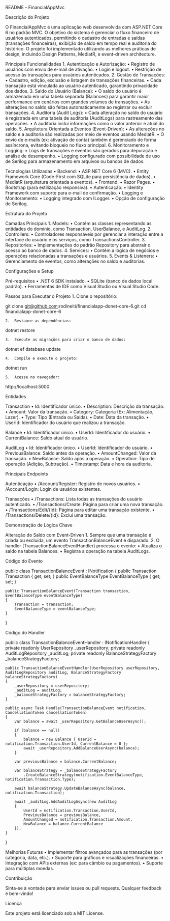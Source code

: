 README - FinancialAppMvc

Descrição do Projeto

O FinancialAppMvc é uma aplicação web desenvolvida com ASP.NET Core 6 no padrão MVC. O objetivo do sistema é gerenciar o fluxo financeiro de usuários autenticados, permitindo o cadastro de entradas e saídas (transações financeiras), exibição de saldo em tempo real e auditoria do histórico. O projeto foi implementado utilizando as melhores práticas de design, incluindo Design Patterns, MediatR, e event-driven architecture.

Principais Funcionalidades 1. Autenticação e Autorização:
• Registro de usuários com envio de e-mail de ativação.
• Login e logout.
• Restrição de acesso às transações para usuários autenticados. 2. Gestão de Transações:
• Cadastro, edição, exclusão e listagem de transações financeiras.
• Cada transação está vinculada ao usuário autenticado, garantindo privacidade dos dados. 3. Saldo do Usuário (Balance):
• O saldo do usuário é armazenado em uma tabela separada (Balances) para garantir maior performance em cenários com grandes volumes de transações.
• As alterações no saldo são feitas automaticamente ao registrar ou excluir transações. 4. Auditoria (Audit Logs):
• Cada alteração no saldo do usuário é registrada em uma tabela de auditoria (AuditLogs) para rastreamento das operações.
• A auditoria inclui informações como o valor anterior e atual do saldo. 5. Arquitetura Orientada a Eventos (Event-Driven):
• As alterações no saldo e a auditoria são realizadas por meio de eventos usando MediatR.
• O envio de e-mails (ex: ativação de conta) também é gerenciado de forma assíncrona, evitando bloqueio no fluxo principal. 6. Monitoramento e Logging:
• Logs de transações e eventos são gerados para depuração e análise de desempenho.
• Logging configurado com possibilidade de uso de Serilog para armazenamento em arquivos ou bancos de dados.

Tecnologias Utilizadas
• Backend:
• ASP.NET Core 6 (MVC).
• Entity Framework Core (Code-First com SQLite para persistência de dados).
• MediatR (arquitetura orientada a eventos).
• Frontend:
• Razor Pages.
• Bootstrap (para estilização responsiva).
• Autenticação:
• Identity Framework com suporte para e-mail de confirmação.
• Logging e Monitoramento:
• Logging integrado com ILogger.
• Opção de configuração de Serilog.

Estrutura do Projeto

Camadas Principais 1. Models:
• Contém as classes representando as entidades do domínio, como Transaction, UserBalance, e AuditLog. 2. Controllers:
• Controladores responsáveis por gerenciar a interação entre a interface do usuário e os serviços, como TransactionsController. 3. Repositories:
• Implementações do padrão Repository para abstrair o acesso ao banco de dados. 4. Services:
• Contém a lógica de negócios e operações relacionadas a transações e usuários. 5. Events & Listeners:
• Gerenciamento de eventos, como alterações no saldo e auditorias.

Configurações e Setup

Pré-requisitos
• .NET 6 SDK instalado.
• SQLite (banco de dados local padrão).
• Ferramentas de IDE como Visual Studio ou Visual Studio Code.

Passos para Executar o Projeto 1. Clone o repositório:

git clone git@github.com:rodineiti/financialapp-donet-core-6.git
cd financialapp-donet-core-6

    2.	Restaure as dependências:

dotnet restore

    3.	Execute as migrações para criar o banco de dados:

dotnet ef database update

    4.	Compile e execute o projeto:

dotnet run

    5.	Acesse no navegador:

http://localhost:5000

Entidades

Transaction
• Id: Identificador único.
• Description: Descrição da transação.
• Amount: Valor da transação.
• Category: Categoria (Ex: Alimentação, Lazer).
• Type: Tipo (Entrada ou Saída).
• Date: Data da transação.
• UserId: Identificador do usuário que realizou a transação.

Balance
• Id: Identificador único.
• UserId: Identificador do usuário.
• CurrentBalance: Saldo atual do usuário.

AuditLog
• Id: Identificador único.
• UserId: Identificador do usuário.
• PreviousBalance: Saldo antes da operação.
• AmountChanged: Valor da transação.
• NewBalance: Saldo após a operação.
• Operation: Tipo de operação (Adição, Subtração).
• Timestamp: Data e hora da auditoria.

Principais Endpoints

Autenticação
• /Account/Register: Registro de novos usuários.
• /Account/Login: Login de usuários existentes.

Transações
• /Transactions: Lista todas as transações do usuário autenticado.
• /Transactions/Create: Página para criar uma nova transação.
• /Transactions/Edit/{id}: Página para editar uma transação existente.
• /Transactions/Delete/{id}: Exclui uma transação.

Demonstração de Lógica Chave

Alteração do Saldo com Event-Driven 1. Sempre que uma transação é criada ou excluída, um evento TransactionBalanceEvent é disparado. 2. O handler (TransactionBalanceEventHandler) processa o evento:
• Atualiza o saldo na tabela Balances.
• Registra a operação na tabela AuditLogs.

Código do Evento

public class TransactionBalanceEvent : INotification
{
public Transaction Transaction { get; set; }
public EventBalanceType EventBalanceType { get; set; }

    public TransactionBalanceEvent(Transaction transaction, EventBalanceType eventBalanceType)
    {
        Transaction = transaction;
        EventBalanceType = eventBalanceType;
    }

}

Código do Handler

public class TransactionBalanceEventHandler : INotificationHandler<TransactionBalanceEvent>
{
private readonly UserRepository \_userRepository;
private readonly AuditLogRepository \_auditLog;
private readonly BalanceStrategyFactory \_balanceStrategyFactory;

    public TransactionBalanceEventHandler(UserRepository userRepository, AuditLogRepository auditLog, BalanceStrategyFactory balanceStrategyFactory)
    {
        _userRepository = userRepository;
        _auditLog = auditLog;
        _balanceStrategyFactory = balanceStrategyFactory;
    }

    public async Task Handle(TransactionBalanceEvent notification, CancellationToken cancellationToken)
    {
        var balance = await _userRepository.GetBalanceUserAsync();

        if (balance == null)
        {
            balance = new Balance { UserId = notification.Transaction.UserId, CurrentBalance = 0 };
            await _userRepository.AddBalanceUserAsync(balance);
        }

        var previousBalance = balance.CurrentBalance;

        var balanceStrategy = _balanceStrategyFactory
            .CreateBalanceStrategy(notification.EventBalanceType, notification.Transaction.Type);

        await balanceStrategy.UpdateBalanceAsync(balance, notification.Transaction);

        await _auditLog.AddAuditLogAsync(new AuditLog
        {
            UserId = notification.Transaction.UserId,
            PreviousBalance = previousBalance,
            AmountChanged = notification.Transaction.Amount,
            NewBalance = balance.CurrentBalance
        });
    }

}

Melhorias Futuras
• Implementar filtros avançados para as transações (por categoria, data, etc.).
• Suporte para gráficos e visualizações financeiras.
• Integração com APIs externas (ex: para câmbio ou pagamentos).
• Suporte para múltiplas moedas.

Contribuição

Sinta-se à vontade para enviar issues ou pull requests. Qualquer feedback é bem-vindo!

Licença

Este projeto está licenciado sob a MIT License.
